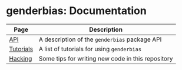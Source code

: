# genderbias: Documentation

| Page | Description |
|------|-------------|
| [API](api/) | A description of the `genderbias` package API |
| [Tutorials](tutorials/) | A list of tutorials for using `genderbias` |
| [Hacking](hacking/) | Some tips for writing new code in this repository |
